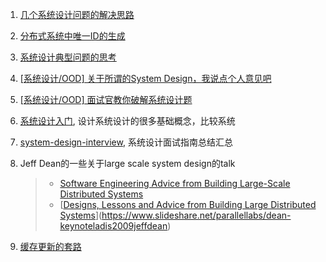 1. [几个系统设计问题的解决思路](http://www.raychase.net/4581) 

2. [分布式系统中唯一ID的生成](http://www.raychase.net/4408) 

3. [系统设计典型问题的思考](http://www.raychase.net/2878)

4. [[系统设计/OOD] 关于所谓的System Design，我说点个人意见吧](http://www.1point3acres.com/bbs/forum.php?mod=viewthread&tid=169343&extra=page%3D1%26filter%3Dtypeid%26typeid%3D200%26typeid%3D200)

5. [[系统设计/OOD] 面试官教你破解系统设计题](http://www.1point3acres.com/bbs/forum.php?mod=viewthread&tid=171320&extra=page%3D1%26filter%3Dtypeid%26typeid%3D200%26typeid%3D200) 

6. [系统设计入门](https://github.com/donnemartin/system-design-primer/blob/master/README-zh-Hans.md), 设计系统设计的很多基础概念，比较系统

7. [system-design-interview](https://github.com/checkcheckzz/system-design-interview), 系统设计面试指南总结汇总

8. Jeff Dean的一些关于large scale system design的talk 

   > * [Software Engineering Advice from Building Large-Scale Distributed Systems](http://static.googleusercontent.com/media/research.google.com/en/us/people/jeff/stanford-295-talk.pdf) 
   > * [[Designs, Lessons and Advice from Building Large Distributed Systems](https://www.cs.cornell.edu/projects/ladis2009/talks/dean-keynote-ladis2009.pdf)](https://www.slideshare.net/parallellabs/dean-keynoteladis2009jeffdean)

9. [缓存更新的套路](https://coolshell.cn/articles/17416.html)